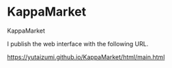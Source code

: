 # KappaMarket
KappaMarket

I publish the web interface with the following URL.

https://yutaizumi.github.io/KappaMarket/html/main.html
